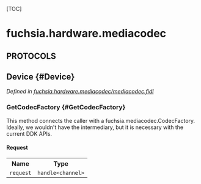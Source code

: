[TOC]

# fuchsia.hardware.mediacodec


## **PROTOCOLS**

## Device {#Device}
*Defined in [fuchsia.hardware.mediacodec/mediacodec.fidl](https://fuchsia.googlesource.com/fuchsia/+/master/zircon/system/fidl/fuchsia-hardware-mediacodec/mediacodec.fidl#8)*


### GetCodecFactory {#GetCodecFactory}

<p>This method connects the caller with a fuchsia.mediacodec.CodecFactory.
Ideally, we wouldn't have the intermediary, but it is necessary with the current
DDK APIs.</p>

#### Request
<table>
    <tr><th>Name</th><th>Type</th></tr>
    <tr>
            <td><code>request</code></td>
            <td>
                <code>handle&lt;channel&gt;</code>
            </td>
        </tr></table>

















